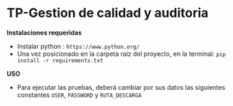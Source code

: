 # TP-Gestion de calidad y auditoria
**Instalaciones requeridas**
- Instalar python :  `https://www.python.org/ `
- Una vez posicionado en la carpeta raiz del proyecto, en la terminal:  `pip install -r requirements.txt`
  
**USO**
  - Para ejecutar las pruebas, deberá cambiar por sus datos las siguientes constantes `USER`, `PASSWORD` y `RUTA_DESCARGA`
